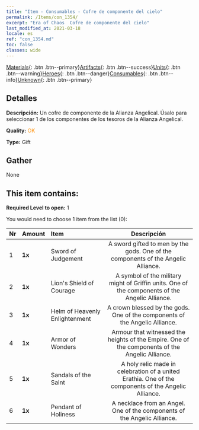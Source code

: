 ```yaml
---
title: "Item - Consumables - Cofre de componente del cielo"
permalink: /Items/con_1354/
excerpt: "Era of Chaos  Cofre de componente del cielo"
last_modified_at: 2021-03-18
locale: es
ref: "con_1354.md"
toc: false
classes: wide
---
```

 [Materials](/es/Items/){: .btn .btn--primary}[Artifacts](/es/Items/Artifacts/){: .btn .btn--success}[Units](/es/Items/Units/){: .btn .btn--warning}[Heroes](/es/Items/Heroes/){: .btn .btn--danger}[Consumables](/es/Items/Consumables/){: .btn .btn--info}[Unknown](/es/Items/Unknown/){: .btn .btn--primary}

## Detalles
 **Descripción:** Un cofre de componente de la Alianza Angelical. Úsalo para seleccionar 1 de los componentes de los tesoros de la Alianza Angelical.

 **Quality:** <span style="color: #FF8C00">OK</span>

 **Type:** Gift

## Gather

  None

## This item contains:

 **Required Level to open:** 1

 You would need to choose 1 item from the list (0):

  | Nr | Amount |     Item    | Descripción |
  |:---|:-------|:------------|:-----------:|
  | 1 |  **1x** | Sword of Judgement | A sword gifted to men by the gods. One of the components of the Angelic Alliance.  | 
  | 2 |  **1x** | Lion's Shield of Courage | A symbol of the military might of Griffin units. One of the components of the Angelic Alliance.  | 
  | 3 |  **1x** | Helm of Heavenly Enlightenment | A crown blessed by the gods. One of the components of the Angelic Alliance.  | 
  | 4 |  **1x** | Armor of Wonders | Armour that witnessed the heights of the Empire. One of the components of the Angelic Alliance.  | 
  | 5 |  **1x** | Sandals of the Saint | A holy relic made in celebration of a united Erathia. One of the components of the Angelic Alliance.  | 
  | 6 |  **1x** | Pendant of Holiness | A necklace from an Angel. One of the components of the Angelic Alliance.  | 
